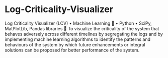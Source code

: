 # Log-Criticality-Visualizer
Log Criticality Visualizer (LCV) • Machine Learning  • Python • SciPy, MatPlotLib, Pandas libraries  To visualize the criticality of the system that behaves adversely across different timelines by segregating the logs and by implementing machine learning algorithms to identify the patterns and behaviours of the system by which future enhancements or integral solutions can be proposed for better performance of the system.
